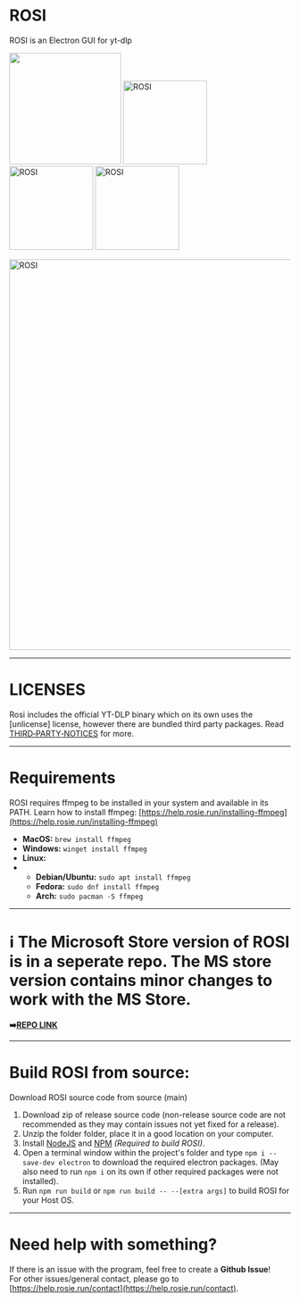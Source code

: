 # ROSI
ROSI is an Electron GUI for yt-dlp

[<img src="https://get.microsoft.com/images/en-us%20dark.svg" width="200"/>](https://apps.microsoft.com/detail/9p4q134b2jw3?referrer=appbadge&mode=direct) [<img width="150" alt="ROSI" src="https://prod.rosie.run/img/download-for-windows.png"/>](https://github.com/BurntToasters/ROSI/releases/latest/download/ROSI-Windows-x64.exe) [<img width="150" alt="ROSI" src="https://prod.rosie.run/img/download-for-macos.png"/>](https://github.com/BurntToasters/ROSI/releases/latest/download/ROSI-MacOS-universal.dmg) [<img width="150" alt="ROSI" src="https://prod.rosie.run/img/download-for-linux.png"/>](https://github.com/BurntToasters/ROSI/releases/latest)

<img width="700" alt="ROSI" src="https://github.com/user-attachments/assets/52694114-57a3-487e-837b-6bf5d4960ba3" />

___

# LICENSES

Rosi includes the official YT-DLP binary which on its own uses the [unlicense] license, however there are bundled third party packages. Read [THIRD‑PARTY‑NOTICES](THIRD‑PARTY‑NOTICES.md) for more.

___

# Requirements

ROSI requires ffmpeg to be installed in your system and available in its PATH.
Learn how to install ffmpeg: [https://help.rosie.run/installing-ffmpeg](https://help.rosie.run/installing-ffmpeg)

- **MacOS:** `brew install ffmpeg`
- **Windows:** `winget install ffmpeg`
- **Linux:** 
- - **Debian/Ubuntu:** `sudo apt install ffmpeg`
  - **Fedora:** `sudo dnf install ffmpeg`
  - **Arch:** `sudo pacman -S ffmpeg`

___

# ℹ️ The Microsoft Store version of ROSI is in a seperate repo. The MS store version contains minor changes to work with the MS Store. 
**➡️<u>[REPO LINK](https://github.com/BurntToasters/ROSI-msstore)</u>**

___

# Build ROSI from source:

Download ROSI source code from source (main)
1) Download zip of release source code (non-release source code are not recommended as they may contain issues not yet fixed for a release).
2) Unzip the folder folder, place it in a good location on your computer.
3) Install [NodeJS](https://nodejs.org/en/download) and [NPM](https://docs.npmjs.com/downloading-and-installing-node-js-and-npm) *(Required to build ROSI)*.
4) Open a terminal window within the project's folder and type `npm i --save-dev electron` to download the required electron packages. (May also need to run `npm i` on its own if other required packages were not installed).
5) Run `npm run build` or `npm run build -- --[extra args]` to build ROSI for your Host OS.

___

# Need help with something?

If there is an issue with the program, feel free to create a **Github Issue**!  
For other issues/general contact, please go to [https://help.rosie.run/contact](https://help.rosie.run/contact).

